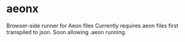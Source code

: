 # aeonx
Browser-side runner for Aeon files
Currently requires aeon files first transpiled to json.  Soon allowing .aeon running.
